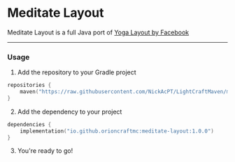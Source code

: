 # Meditate Layout

Meditate Layout is a full Java port of [Yoga Layout by Facebook](https://github.com/facebook/yoga)

---

### Usage

1. Add the repository to your Gradle project
```kotlin
repositories {
    maven("https://raw.githubusercontent.com/NickAcPT/LightCraftMaven/main/")
}
```
2. Add the dependency to your project
````kotlin
dependencies {
    implementation("io.github.orioncraftmc:meditate-layout:1.0.0")
}
````
3. You're ready to go!